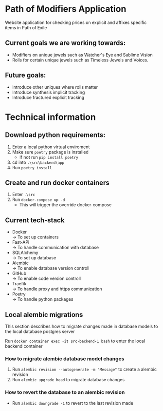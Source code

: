# Path of Modifiers Application  
Website application for checking prices on explicit and affixes specific items in Path of Exile  

## Current goals we are working towards:
 - Modifiers on unique jewels such as Watcher's Eye and Sublime Vision
 - Rolls for certain unique jewels such as Timeless Jewels and Voices.

## Future goals:
 - Introduce other uniques where rolls matter
 - Introduce synthesis implicit tracking
 - Introduce fractured explicit tracking

# Technical information
## Download python requirements:
 1. Enter a local python virtual enviroment
 2. Make sure `poetry` package is installed
    - If not run `pip install poetry`
 3. cd into `.\src\backend\app`
 4. Run `poetry install`

## Create and run docker containers
1. Enter `.\src`
2. Run `docker-compose up -d`
    - This will trigger the override docker-compose

## Current tech-stack
 - Docker\
    &#8594; To set up containers
 - Fast-API\
    &#8594; To handle communication with database
 - SQLAlchemy\
    &#8594; To set up database
 - Alembic\
    &#8594; To enable database version controll
 - GitHub\
    &#8594; To enable code version controll
 - Traefik\
    &#8594; To handle proxy and https communication
 - Poetry\
    &#8594; To handle python packages

## Local alembic migrations
This section describes how to migrate changes made in database models to the local database postgres server

Run `docker container exec -it src-backend-1 bash` to enter the local backend container

### How to migrate alembic database model changes
1. Run `alembic revision --autogenerate -m "Message"` to create a alembic revision
2. Run `alembic upgrade head` to migrate database changes

### How to revert the database to an alembic revision
- Run `alembic downgrade -1` to revert to the last revision made

    
